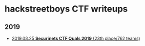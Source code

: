 # hackstreetboys CTF writeups

## 2019

* [2019.03.25 **Securinets CTF Quals 2019** (23th place/762 teams)](2019-03-25-securinetsctfquals2019)
